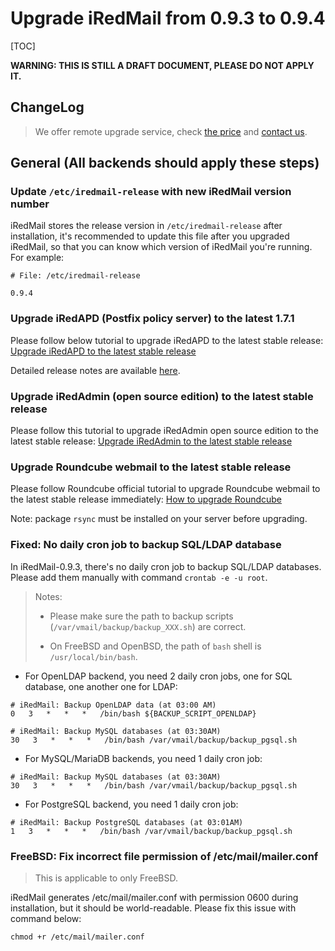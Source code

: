 # Upgrade iRedMail from 0.9.3 to 0.9.4

[TOC]

__WARNING: THIS IS STILL A DRAFT DOCUMENT, PLEASE DO NOT APPLY IT.__

## ChangeLog

> We offer remote upgrade service, check [the price](../support.html) and [contact us](../contact.html).

## General (All backends should apply these steps)

### Update `/etc/iredmail-release` with new iRedMail version number

iRedMail stores the release version in `/etc/iredmail-release` after
installation, it's recommended to update this file after you upgraded iRedMail,
so that you can know which version of iRedMail you're running. For example:

```
# File: /etc/iredmail-release

0.9.4
```

### Upgrade iRedAPD (Postfix policy server) to the latest 1.7.1

Please follow below tutorial to upgrade iRedAPD to the latest stable release:
[Upgrade iRedAPD to the latest stable release](./upgrade.iredapd.html)

Detailed release notes are available [here](./iredapd.releases.html).

### Upgrade iRedAdmin (open source edition) to the latest stable release

Please follow this tutorial to upgrade iRedAdmin open source edition to the
latest stable release:
[Upgrade iRedAdmin to the latest stable release](./migrate.or.upgrade.iredadmin.html)

### Upgrade Roundcube webmail to the latest stable release

Please follow Roundcube official tutorial to upgrade Roundcube webmail to the
latest stable release immediately: [How to upgrade Roundcube](http://trac.roundcube.net/wiki/Howto_Upgrade)

Note: package `rsync` must be installed on your server before upgrading.

### Fixed: No daily cron job to backup SQL/LDAP database

In iRedMail-0.9.3, there's no daily cron job to backup SQL/LDAP databases.
Please add them manually with command `crontab -e -u root`.

> Notes:
>
> * Please make sure the path to backup scripts
>   (`/var/vmail/backup/backup_XXX.sh`) are correct.
>
> * On FreeBSD and OpenBSD, the path of `bash` shell is `/usr/local/bin/bash`.

* For OpenLDAP backend, you need 2 daily cron jobs, one for SQL database, one
  another one for LDAP:

```
# iRedMail: Backup OpenLDAP data (at 03:00 AM)
0   3   *   *   *   /bin/bash ${BACKUP_SCRIPT_OPENLDAP}

# iRedMail: Backup MySQL databases (at 03:30AM)
30   3   *   *   *   /bin/bash /var/vmail/backup/backup_pgsql.sh
```

* For MySQL/MariaDB backends, you need 1 daily cron job:

```
# iRedMail: Backup MySQL databases (at 03:30AM)
30   3   *   *   *   /bin/bash /var/vmail/backup/backup_pgsql.sh
```

* For PostgreSQL backend, you need 1 daily cron job:
```
# iRedMail: Backup PostgreSQL databases (at 03:01AM)
1   3   *   *   *   /bin/bash /var/vmail/backup/backup_pgsql.sh
```

### FreeBSD: Fix incorrect file permission of /etc/mail/mailer.conf

> This is applicable to only FreeBSD.

iRedMail generates /etc/mail/mailer.conf with permission 0600 during
installation, but it should be world-readable. Please fix this issue with
command below:

```
chmod +r /etc/mail/mailer.conf
```
